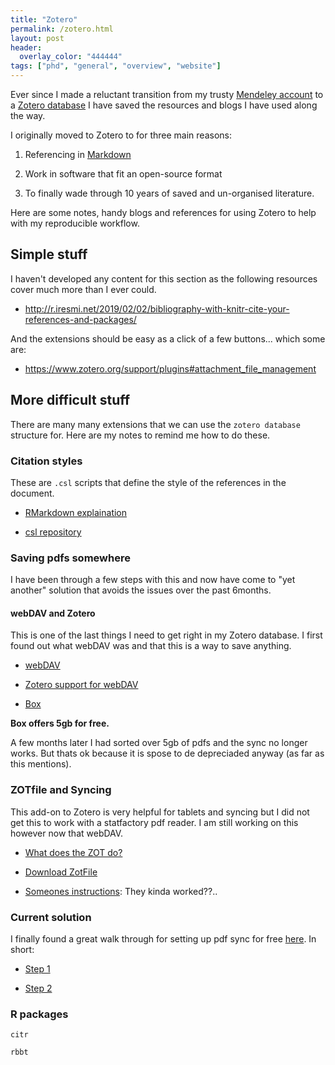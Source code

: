 ```yaml
---
title: "Zotero"
permalink: /zotero.html
layout: post 
header:
  overlay_color: "444444"
tags: ["phd", "general", "overview", "website"]
---
```


Ever since I made a reluctant transition from my trusty [Mendeley account]("https://mendeley.com") to a [Zotero database]("https://www.zotero.org/download/") I have saved the resources and blogs I have used along the way.

I originally moved to Zotero to for three main reasons:

1. Referencing in [Markdown]("https://en.wikipedia.org/wiki/Markdown") 

2. Work in software that fit an open-source format 

3. To finally wade through 10 years of saved and un-organised literature.

Here are some notes, handy blogs and references for using Zotero to help with my reproducible workflow.

## Simple stuff

I haven't developed any content for this section as the following resources cover much more than I ever could.

- http://r.iresmi.net/2019/02/02/bibliography-with-knitr-cite-your-references-and-packages/

And the extensions should be easy as a click of a few buttons... which some are:

- https://www.zotero.org/support/plugins#attachment_file_management

## More difficult stuff

There are many many extensions that we can use the `zotero database` structure for. Here are my notes to remind me how to do these.

### Citation styles

These are `.csl` scripts that define the style of the references in the document.

- [RMarkdown explaination]("https://rmarkdown.rstudio.com/authoring_bibliographies_and_citations.html")

- [csl repository]("https://github.com/davan690/styles")

### Saving pdfs somewhere

I have been through a few steps with this and now have come to "yet another" solution that avoids the issues over the past 6months.

#### webDAV and Zotero

This is one of the last things I need to get right in my Zotero database. I first found out what webDAV was and that this is a way to save anything. 

- [webDAV]()

- [Zotero support for webDAV]()

- [Box]()

**Box offers 5gb for free.**

A few months later I had sorted over 5gb of pdfs and the sync no longer works. But thats ok because it is spose to de depreciaded anyway (as far as this mentions).

### ZOTfile and Syncing

This add-on to Zotero is very helpful for tablets and syncing but I did not get this to work with a statfactory pdf reader. I am still working on this however now that webDAV.

- [What does the ZOT do?]()

- [Download ZotFile]()

- [Someones instructions](): They kinda worked??..

### Current solution

I finally found a great walk through for setting up pdf sync for free [here](). In short:

- [Step 1]()

- [Step 2]()

###  R packages

`citr`

`rbbt`